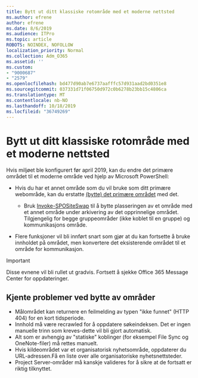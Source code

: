 ```yaml
---
title: Bytt ut ditt klassiske rotområde med et moderne nettsted
ms.author: efrene
author: efrene
ms.date: 8/6/2019
ms.audience: ITPro
ms.topic: article
ROBOTS: NOINDEX, NOFOLLOW
localization_priority: Normal
ms.collection: Adm_O365
ms.assetid: ''
ms.custom:
- "9000687"
- "2579"
ms.openlocfilehash: bd477d90ab7e6737aafffc57d931aad2bd0351e8
ms.sourcegitcommit: 037331d71f06750d972c0b6278b23bb15c4806ca
ms.translationtype: MT
ms.contentlocale: nb-NO
ms.lasthandoff: 10/18/2019
ms.locfileid: "36749269"
---
```

# <a name="swap-your-classic-root-site-with-a-modern-site"></a>Bytt ut ditt klassiske rotområde med et moderne nettsted

Hvis miljøet ble konfigurert før april 2019, kan du endre det primære området til et moderne område ved hjelp av Microsoft PowerShell:

- Hvis du har et annet område som du vil bruke som ditt primære webområde, kan du erstatte [(bytte) det primære området](https://docs.microsoft.com/sharepoint/modern-root-site) med det. 
    - Bruk [Invoke-SPOSiteSwap](https://docs.microsoft.com/powershell/module/sharepoint-online/invoke-spositeswap?view=sharepoint-ps) til å bytte plasseringen av et område med et annet område under arkivering av det opprinnelige området. Tilgjengelig for begge gruppeområder (ikke koblet til en gruppe) og kommunikasjons område. 

- Flere funksjoner vil bli innført snart som gjør at du kan fortsette å bruke innholdet på området, men konvertere det eksisterende området til et område for kommunikasjon. 
>[!Important]
>Disse evnene vil bli rullet ut gradvis. Fortsett å sjekke Office 365 Message Center for oppdateringer. 

## <a name="known-issues-with-swapping-sites"></a>Kjente problemer ved bytte av områder

- Målområdet kan returnere en feilmelding av typen "ikke funnet" (HTTP 404) for en kort tidsperiode.
- Innhold må være recrawled for å oppdatere søkeindeksen. Det er ingen manuelle trinn som kreves-dette vil bli gjort automatisk.
- Alt som er avhengig av "statiske" koblinger (for eksempel File Sync og OneNote-filer) må rettes manuelt.
- Hvis kildeområdet var et organisatorisk nyhetsområde, oppdaterer du URL-adressen.Få en liste over alle organisatoriske nyhetsnettsteder.
- Project Server-områder må kanskje valideres for å sikre at de fortsatt er riktig tilknyttet.





